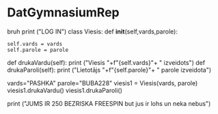 # DatGymnasiumRep
bruh
print ("LOG IN")
class Viesis:
  def __init__(self,vards,parole):

    self.vards = vards
    self.parole = parole
  
  def drukaVardu(self):
    print ("Viesis "+f"{self.vards}"+ " izveidots")
  def drukaParoli(self):
    print ("Lietotājs "+f"{self.parole}"+ " parole izveidota")

vards="PASHKA"
parole="BUBA228"
viesis1 = Viesis(vards, parole)
viesis1.drukaVardu()
viesis1.drukaParoli()

print ("JUMS IR 250 BEZRISKA FREESPIN but jus ir lohs un neka nebus")
